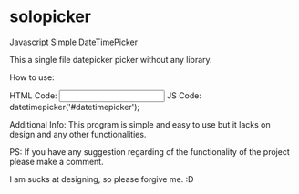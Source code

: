 # solopicker
Javascript Simple DateTimePicker


This a single file datepicker picker without any library.



How to use:

HTML Code:
<input id="datetimepicker">
JS Code:
datetimepicker('#datetimepicker');

Additional Info:
This program is simple and easy to use but it lacks on design and any other functionalities.


PS:
If you have any suggestion regarding of the functionality of the project please make a comment.

I am sucks at designing, so please forgive me. :D





